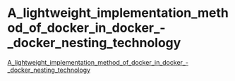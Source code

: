 # A_lightweight_implementation_method_of_docker_in_docker_-_docker_nesting_technology
[A_lightweight_implementation_method_of_docker_in_docker_-_docker_nesting_technology](https://aiwithcloud.com/2022/09/14/a_lightweight_implementation_method_of_docker_in_docker___docker_nesting_technology/)